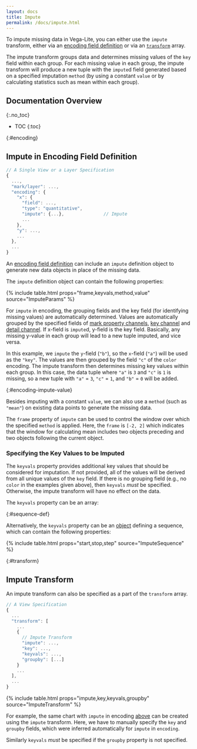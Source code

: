 ```yaml
---
layout: docs
title: Impute
permalink: /docs/impute.html
---
```


To impute missing data in Vega-Lite, you can either use the `impute` transform, either via an [encoding field definition](#encoding) or via an [`transform`](#transform) array.

The impute transform groups data and determines missing values of the `key` field within each group. For each missing value in each group, the impute transform will produce a new tuple with the `impute`d field generated based on a specified imputation `method` (by using a constant `value` or by calculating statistics such as mean within each group).

## Documentation Overview

{:.no_toc}

<!-- prettier-ignore -->
- TOC
{:toc}

{:#encoding}

## Impute in Encoding Field Definition

```js
// A Single View or a Layer Specification
{
  ...,
  "mark/layer": ...,
  "encoding": {
    "x": {
      "field": ...,
      "type": "quantitative",
      "impute": {...},               // Impute
      ...
    },
    "y": ...,
    ...
  },
  ...
}
```

An [encoding field definition](encoding.html#field-def) can include an `impute` definition object to generate new data objects in place of the missing data.

The `impute` definition object can contain the following properties:

{% include table.html props="frame,keyvals,method,value" source="ImputeParams" %}

For `impute` in encoding, the grouping fields and the key field (for identifying missing values) are automatically determined. Values are automatically grouped by the specified fields of [mark property channels](encoding.html#mark-prop), [key channel](encoding.html#key) and [detail channel](encoding.html#detail). If x-field is `impute`d, y-field is the key field. Basically, any missing y-value in each group will lead to a new tuple imputed, and vice versa.

In this example, we `impute` the `y`-field (`"b"`), so the `x`-field (`"a"`) will be used as the `"key"`. The values are then grouped by the field `"c"` of the `color` encoding. The impute transform then determines missing key values within each group. In this case, the data tuple where `"a"` is `3` and `"c"` is `1` is missing, so a new tuple with `"a"` = `3`, `"c"` = `1`, and `"b"` = `0` will be added.

{:#encoding-impute-value}

<div class="vl-example" data-name="line_impute_value"></div>

Besides imputing with a constant `value`, we can also use a `method` (such as `"mean"`) on existing data points to generate the missing data.

<div class="vl-example" data-name="line_impute_method"></div>

The `frame` property of `impute` can be used to control the window over which the specified `method` is applied. Here, the `frame` is `[-2, 2]` which indicates that the window for calculating mean includes two objects preceding and two objects following the current object.

<div class="vl-example" data-name="line_impute_frame"></div>

### Specifying the Key Values to be Imputed

The `keyvals` property provides additional key values that should be considered for imputation. If not provided, all of the values will be derived from all unique values of the `key` field. If there is no grouping field (e.g., no `color` in the examples given above), then `keyvals` _must_ be specified. Otherwise, the impute transform will have no effect on the data.

The `keyvals` property can be an array:

<div class="vl-example" data-name="line_encoding_impute_keyvals"></div>

{:#sequence-def}

Alternatively, the `keyvals` property can be an [object](#sequence-def) defining a sequence, which can contain the following properties:

{% include table.html props="start,stop,step" source="ImputeSequence" %}

<div class="vl-example" data-name="line_encoding_impute_keyvals_sequence"></div>

{:#transform}

## Impute Transform

An impute transform can also be specified as a part of the `transform` array.

```js
// A View Specification
{
  ...
  "transform": [
    ...
    {
      // Impute Transform
      "impute": ...,
      "key": ...,
      "keyvals": ...,
      "groupby": [...]
    }
    ...
  ],
  ...
}
```

{% include table.html props="impute,key,keyvals,groupby" source="ImputeTransform" %}

For example, the same chart with `impute` in encoding [above]("#encoding-impute-value") can be created using the `impute` transform. Here, we have to manually specify the `key` and `groupby` fields, which were inferred automatically for `impute` in `encoding`.

<div class="vl-example" data-name="line_impute_transform_value"></div>

<div class="vl-example" data-name="line_impute_transform_frame"></div>

Similarly `keyvals` _must_ be specified if the `groupby` property is not specified.

<div class="vl-example" data-name="line_impute_keyvals"></div>
